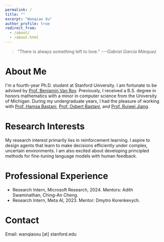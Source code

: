 ```yaml
---
permalink: /
title: ""
excerpt: "Wanqiao Xu"
author_profile: true
redirect_from: 
  - /about/
  - /about.html
---
```

> "There is always something left to love." *---Gabriel Garcia Márquez*

About Me
======
I'm a fourth-year Ph.D. student at Stanford University. I am fortunate to be advised by [Prof. Benjamin Van Roy](https://web.stanford.edu/~bvr/index.html). Previously, I received a B.S. degree in honors mathematics with a minor in computer science from the University of Michigan. During my undergraduate years, I had the pleasure of working with [Prof. Hamsa Bastani](https://hamsabastani.github.io/), [Prof. Osbert Bastani](https://obastani.github.io/), and [Prof. Ruiwei Jiang](https://sites.google.com/site/ruiweijianguf/). 

Research Interests
======
My research interest primarily lies in reinforcement learning. I aspire to design agents that learn to make decisions efficiently under complex, uncertain environments. I am also excited about developing principled methods for fine-tuning language models with human feedback. 

Professional Experience
======
- Research Intern, Microsoft Research, 2024.  Mentors: Adith Swaminathan, Ching-An Cheng.
- Research Intern, Meta AI, 2023.  Mentor: Dmytro Korenkevych. 

Contact
======
Email: wanqiaoxu [at] stanford.edu